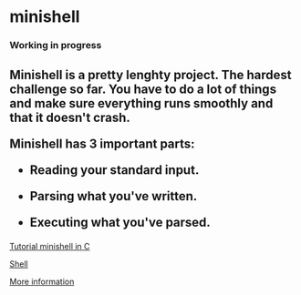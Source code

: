 # minishell
<h3>Working in progress</h3>

<h2>Minishell is a pretty lenghty project. The hardest challenge so far. You have to do a lot of things and make sure everything runs smoothly and that it doesn't crash.

Minishell has 3 important parts:

- Reading your standard input.

- Parsing what you've written.

- Executing what you've parsed.</h2>

<a href="https://brennan.io/2015/01/16/write-a-shell-in-c/">Tutorial minishell in C</a>

<a href="https://pubs.opengroup.org/onlinepubs/9699919799/utilities/V3_chap02.html#tag_18_01">Shell</a>

<a href="https://www.cs.purdue.edu/homes/grr/SystemsProgrammingBook/Book/Chapter5-WritingYourOwnShell.pdf">More information</a>
